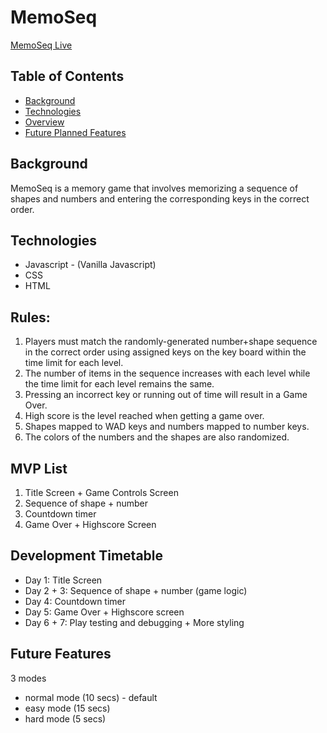 # MemoSeq

[MemoSeq Live](https://kevin-lai.github.io/memoseq/)

## Table of Contents
* [Background](#background)
* [Technologies](#technologies)
* [Overview](#overview)
* [Future Planned Features](#future-planned-features)

## Background

MemoSeq is a memory game that involves memorizing a sequence of shapes and numbers and entering the corresponding keys in the correct order.

## Technologies
* Javascript - (Vanilla Javascript)
* CSS
* HTML


## Rules:
1) Players must match the randomly-generated number+shape sequence in the correct order using assigned keys on the key board within the time limit for each level.
2) The number of items in the sequence increases with each level while the time limit for each level remains the same.
3) Pressing an incorrect key or running out of time will result in a Game Over.
4) High score is the level reached when getting a game over.
5) Shapes mapped to WAD keys and numbers mapped to number keys.
6) The colors of the numbers and the shapes are also randomized.

## MVP List
1) Title Screen + Game Controls Screen
2) Sequence of shape + number
3) Countdown timer
4) Game Over + Highscore Screen 

## Development Timetable
* Day 1: Title Screen
* Day 2 + 3: Sequence of shape + number (game logic)
* Day 4: Countdown timer
* Day 5: Game Over + Highscore screen
* Day 6 + 7:  Play testing and debugging + More styling

## Future Features
3 modes
- normal mode (10 secs) - default
- easy mode (15 secs)
- hard mode (5 secs)
